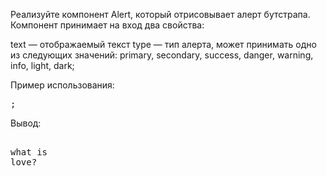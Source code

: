 Реализуйте компонент Alert, который отрисовывает алерт бутстрапа. Компонент принимает на вход два свойства:

text — отображаемый текст
type — тип алерта, может принимать одно из следующих значений: primary, secondary, success, danger, warning, info, light, dark;

Пример использования: <pre> <Alert type="warning" text="what is love?" />; </pre>

Вывод: <pre> <div class="alert alert-warning" role="alert">what is love?</div> </pre>
